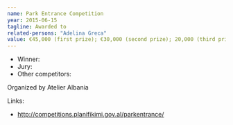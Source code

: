 ```yaml
---
name: Park Entrance Competition
year: 2015-06-15
tagline: Awarded to
related-persons: "Adelina Greca"
value: €45,000 (first prize); €30,000 (second prize); 20,000 (third prize)
---
```

* Winner:
* Jury:
* Other competitors:

Organized by Atelier Albania

Links:
* <http://competitions.planifikimi.gov.al/parkentrance/>
